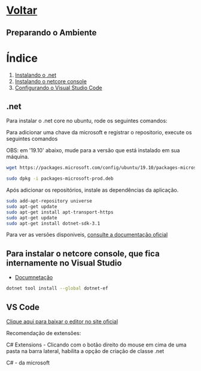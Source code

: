 # [Voltar](../index.md)

## Preparando o Ambiente

 # Índice
1. [Instalando o .net](#.net)
1. [Instalando o netcore console](#netcore)
1. [Configurando o Visual Studio Code](#VS-Code)



## .net

Para instalar o .net core no ubuntu, rode os seguintes comandos:

Para adicionar uma chave da microsoft e registrar o repositorio, execute os seguintes comandos

OBS: em '19.10' abaixo, mude para a versão que está instalado em sua máquina.

```bash
wget https://packages.microsoft.com/config/ubuntu/19.10/packages-microsoft-prod.deb -O packages-microsoft-prod.deb

sudo dpkg -i packages-microsoft-prod.deb
```

Após adicionar os repositórios, instale as dependências da aplicação.

```bash
sudo add-apt-repository universe
sudo apt-get update
sudo apt-get install apt-transport-https
sudo apt-get update
sudo apt-get install dotnet-sdk-3.1
```

Para ver as versões disponiveis, [consulte a documentação oficial](https://docs.microsoft.com/pt-br/dotnet/core/install/linux-package-manager-ubuntu-1910)

## Para instalar o netcore console, que fica internamente no Visual Studio
* [Documnetação](https://docs.microsoft.com/pt-br/ef/core/get-started/?tabs=netcore-cli)

```bash
dotnet tool install --global dotnet-ef
```


## VS Code

[Clique aqui para baixar o editor no site oficial](https://code.visualstudio.com/download)

Recomendação de extensões: 

C# Extensions - Clicando com o botão direito do mouse em cima de uma pasta na barra lateral, habilita a opção de criação de classe .net

C# - da microsoft
